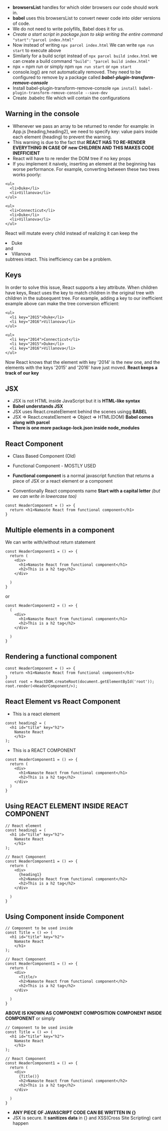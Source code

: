 - **browsersList** handles for which older browsers our code should work in.
- **babel** uses this browsersList to convert newer code into older versions of code.
- We do not need to write polyfills, Babel does it for us.
- *Create a start script in package.json to skip writing the entire command*\
```"start":"parcel index.html"```
- Now instead of writing ```npx parcel index.html```
We can write ```npm run start``` to execute above
- Similarly for a build script instead of ```npx parcel build index.html``` we can create a build command ```"build": "parcel build index.html"```
- npx = npm run or simply npm
```npm run start``` or ```npm start```
- console.log() are not automatically removed. They need to be configured to remove by a package called ***babel-plugin-transform-remove-console***
- Install babel-plugin-transform-remove-console
```npm install babel-plugin-transform-remove-console --save-dev```
- Create .babelrc file which will contain the configurations

## Warning in the console
- Whenever we pass an array to be returned to render for example: in App.js
[heading,heading2], we need to specify key: value pairs inside each element (heading) to prevent the warning.
- This warning is due to the fact that **REACT HAS TO RE-RENDER EVERYTHING IN CASE OF new CHILDREN AND THIS MAKES CODE INEFFICIENT**
- React will have to re render the DOM tree if no key props
- If you implement it naively, inserting an element at the beginning has worse performance. For example, converting between these two trees works poorly:
```
<ul>
  <li>Duke</li>
  <li>Villanova</li>
</ul>

<ul>
  <li>Connecticut</li>
  <li>Duke</li>
  <li>Villanova</li>
</ul>
```
React will mutate every child instead of realizing it can keep the <li>Duke</li> and <li>Villanova</li> subtrees intact. This inefficiency can be a problem.

## Keys
In order to solve this issue, React supports a key attribute. When children have keys, React uses the key to match children in the original tree with children in the subsequent tree. For example, adding a key to our inefficient example above can make the tree conversion efficient:
```
<ul>
  <li key="2015">Duke</li>
  <li key="2016">Villanova</li>
</ul>

<ul>
  <li key="2014">Connecticut</li>
  <li key="2015">Duke</li>
  <li key="2016">Villanova</li>
</ul>
```
Now React knows that the element with key '2014' is the new one, and the elements with the keys '2015' and '2016' have just moved.
**React keeps a track of our key**


## JSX
- JSX is not HTML inside JavaScript but it is **HTML-like syntax**
- **Babel understands JSX**
- JSX uses React.createElement behind the scenes usingg **BABEL**
- JSX => React.createElement => Object => HTML(DOM) 
**Babel comes along with parcel**
- **There is one more package-lock.json inside node_modules**

## React Component
- Class Based Component (Old)
- Functional Component - MOSTLY USED

- **Functional component** is a normal javascript function that returns a piece of JSX or a react element or a component
- Conventionally React components name **Start with a capital letter** *(but we can write in lowercase too)*
```
const HeaderComponent = () => {
  return <h1>Namaste React from functional component</h1>
}
```
## Multiple elements in a component
We can write with/without return statement
```
const HeaderComponent1 = () => {
  return (
    <div>
      <h1>Namaste React from functional component</h1>
      <h2>This is a h2 tag</h2>
    </div>
    
  )
}
```
or
```
const HeaderComponent2 = () => {
  (
    <div>
      <h1>Namaste React from functional component</h1>
      <h2>This is a h2 tag</h2>
    </div>
    
  )
}
```
## Rendering a functional component
```
const HeaderComponent = () => {
  return <h1>Namaste React from functional component</h1>
}
const root = ReactDOM.createRoot(document.getElementById('root'));
root.render(<HeaderComponent/>);
```

## React Element vs React Component
- This is a react element
```
const heading2 = (
  <h1 id="title" key="h2">
    Namaste React
    </h1>
);
```
- This is a REACT COMPONENT
```
const HeaderComponent1 = () => {
  return (
    <div>
      <h1>Namaste React from functional component</h1>
      <h2>This is a h2 tag</h2>
    </div>
  )
}
```

## Using REACT ELEMENT INSIDE REACT COMPONENT
```
// React element
const heading1 = (
  <h1 id="title" key="h2">
    Namaste React
    </h1>
);

// React Component
const HeaderComponent1 = () => {
  return (
    <div>
      {heading1}
      <h2>Namaste React from functional component</h2>
      <h2>This is a h2 tag</h2>
    </div>
    
  )
}
```

## Using Component inside Component
```
// Component to be used inside
const Title = () => (
  <h1 id="title" key="h2">
    Namaste React
    </h1>
);

// React Component
const HeaderComponent1 = () => {
  return (
    <div>
      <Title/>
      <h2>Namaste React from functional component</h2>
      <h2>This is a h2 tag</h2>
    </div>
    
  )
}
```
**ABOVE IS KNOWN AS COMPONENT COMPOSITION**
**COMPONENT INSIDE COMPONENT**
or simply
```
// Component to be used inside
const Title = () => (
  <h1 id="title" key="h2">
    Namaste React
    </h1>
);

// React Component
const HeaderComponent1 = () => {
  return (
    <div>
      {Title()}
      <h2>Namaste React from functional component</h2>
      <h2>This is a h2 tag</h2>
    </div>
    
  )
}
```
- **ANY PIECE OF JAVASCRIPT CODE CAN BE WRITTEN IN {}**
- JSX is secure. It **sanitizes data** in {} and XSS(Cross Site Scripting) cant happen
